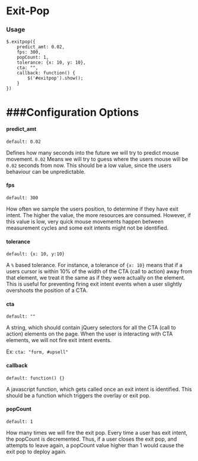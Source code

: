 Exit-Pop
========

### Usage

```
$.exitpop({
	predict_amt: 0.02,
	fps: 300,
	popCount: 1,
	tolerance: {x: 10, y: 10},
	cta: "",
	callback: function() {
		$('#exitpop').show();
	}
})
```

###Configuration Options
====

#### predict_amt
`default: 0.02`

Defines how many seconds into the future we will try to predict mouse movement. `0.02` Means we will try to guess where the users mouse will be `0.02` seconds from now. This should be a low value, since the users behaviour can be unpredictable.

#### fps
`default: 300`

How often we sample the users position, to determine if they have exit intent. The higher the value, the more resources are consumed. However, if this value is low, very quick mouse movements happen between measurement cycles and some exit intents might not be identified.

#### tolerance
`default: {x: 10, y:10}`

A `%` based tolerance. For instance, a tolerance of `{x: 10}` means that if a users cursor is within 10% of the width of the CTA (call to action) away from that element, we treat it the same as if they were actually on the element. This is useful for preventing firing exit intent events when a user slightly overshoots the position of a CTA.

#### cta
`default: ""`

A string, which should contain jQuery selectors for all the CTA (call to action) elements on the page. When the user is interacting with CTA elements, we will not fire exit intent events.

Ex: `cta: "form, #upsell"`

#### callback
`default: function() {}`

A javascript function, which gets called once an exit intent is identified. This should be a function which triggers the overlay or exit pop.

#### popCount
`default: 1`

How many times we will fire the exit pop. Every time a user has exit intent, the popCount is decremented. Thus, if a user closes the exit pop, and attempts to leave again, a popCount value higher than 1 would cause the exit pop to deploy again.